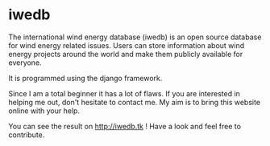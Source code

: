 # iwedb
The international wind energy database (iwedb) is an open source database for wind energy related issues. Users can store information about wind energy projects around the world and make them publicly available for everyone.

It is programmed using the django framework.

Since I am a total beginner it has a lot of flaws. If you are interested in helping me out, don't hesitate to contact me. My aim is to bring this website online with your help.

You can see the result on http://iwedb.tk ! Have a look and feel free to contribute.
